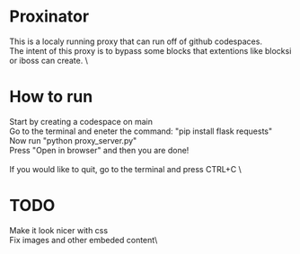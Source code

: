 # Proxinator
This is a localy running proxy that can run off of github codespaces. \
The intent of this proxy is to bypass some blocks that extentions like blocksi or iboss can create.
\
# How to run
Start by creating a codespace on main \
Go to the terminal and eneter the command: "pip install flask requests" \
Now run "python proxy_server.py"\
Press "Open in browser" and then you are done!\
\
If you would like to quit, go to the terminal and press CTRL+C
\
# TODO
Make it look nicer with css\
Fix images and other embeded content\